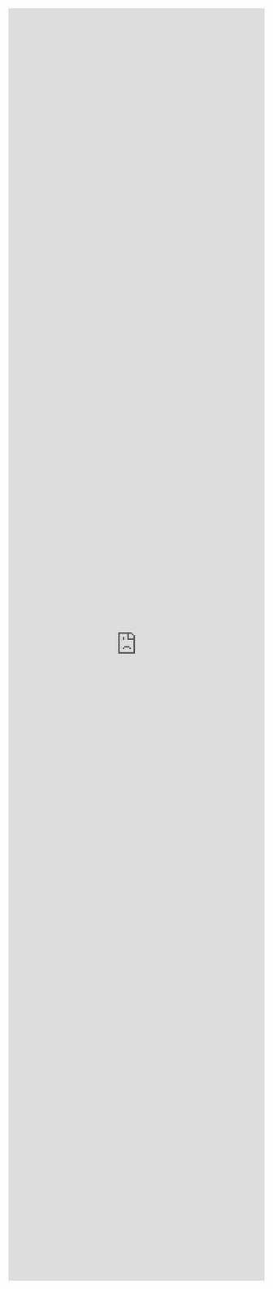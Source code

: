 <iframe 
  width="100%" 
  height="2500" 
  frameborder="0"
  src="https://observablehq.com/embed/410aa8aa83984092?param=Bosna&cell=*&api_key=c4b1ded1406ba4614995db8c26bcfabee79483eb">
</iframe>
